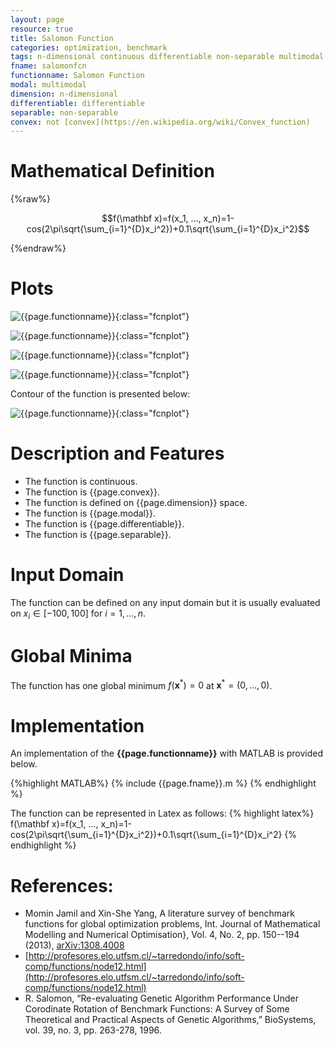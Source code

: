 ```yaml
---
layout: page
resource: true
title: Salomon Function
categories: optimization, benchmark
tags: n-dimensional continuous differentiable non-separable multimodal non-convex
fname: salomonfcn
functionname: Salomon Function
modal: multimodal
dimension: n-dimensional
differentiable: differentiable
separable: non-separable
convex: not [convex](https://en.wikipedia.org/wiki/Convex_function)
---
```


# Mathematical Definition

{%raw%}

$$f(\mathbf x)=f(x_1, ..., x_n)=1-cos(2\pi\sqrt{\sum_{i=1}^{D}x_i^2})+0.1\sqrt{\sum_{i=1}^{D}x_i^2}$$

{%endraw%}

# Plots
![{{page.functionname}}]({{site.baseurl}}/benchmarkfcns/plots/{{page.fname}}.png){:class="fcnplot"}

![{{page.functionname}}]({{site.baseurl}}/benchmarkfcns/plots/{{page.fname}}_2.png){:class="fcnplot"}

![{{page.functionname}}]({{site.baseurl}}/benchmarkfcns/plots/{{page.fname}}_3.png){:class="fcnplot"}

![{{page.functionname}}]({{site.baseurl}}/benchmarkfcns/plots/{{page.fname}}_4.png){:class="fcnplot"}

Contour of the function is presented below:

![{{page.functionname}}]({{site.baseurl}}/benchmarkfcns/plots/{{page.fname}}_contour.png){:class="fcnplot"}

# Description and Features
* The function is continuous.
* The function is {{page.convex}}.
* The function is defined on {{page.dimension}} space.
* The function is {{page.modal}}.
* The function is {{page.differentiable}}.
* The function is {{page.separable}}.

# Input Domain
The function can be defined on any input domain but it is usually evaluated on $x_i \in [-100, 100]$ for $i=1, ..., n$.

# Global Minima
The function has one global minimum $f(\textbf{x}^{\ast})=0$ at $\textbf{x}^{\ast} = (0, ..., 0)$.

# Implementation
An implementation of the **{{page.functionname}}** with MATLAB is provided below. 

{%highlight MATLAB%}
{% include {{page.fname}}.m %}
{% endhighlight %}

The function can be represented in Latex as follows:
{% highlight latex%}
f(\mathbf x)=f(x_1, ..., x_n)=1-cos(2\pi\sqrt{\sum_{i=1}^{D}x_i^2})+0.1\sqrt{\sum_{i=1}^{D}x_i^2}
{% endhighlight %}

# References:
* Momin Jamil and Xin-She Yang, A literature survey of benchmark functions for global optimization problems, Int. Journal of Mathematical Modelling 
and Numerical Optimisation}, Vol. 4, No. 2, pp. 150--194 (2013), [arXiv:1308.4008](arXiv:1308.4008)
* [http://profesores.elo.utfsm.cl/~tarredondo/info/soft-comp/functions/node12.html](http://profesores.elo.utfsm.cl/~tarredondo/info/soft-comp/functions/node12.html)
* R. Salomon, “Re-evaluating Genetic Algorithm Performance Under Corodinate Rotation
of Benchmark Functions: A Survey of Some Theoretical and Practical Aspects of
Genetic Algorithms,” BioSystems, vol. 39, no. 3, pp. 263-278, 1996.
